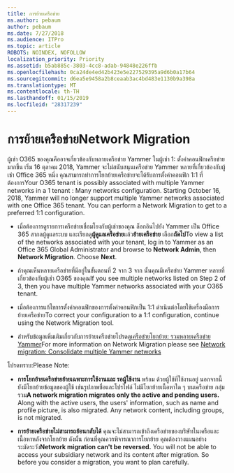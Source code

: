 ```yaml
---
title: การย้ายเครือข่าย
ms.author: pebaum
author: pebaum
ms.date: 7/27/2018
ms.audience: ITPro
ms.topic: article
ROBOTS: NOINDEX, NOFOLLOW
localization_priority: Priority
ms.assetid: b5ab885c-3803-4cc8-adab-94848e226ffb
ms.openlocfilehash: 0ca24de4ed42b423e5e227529395a9d6b0a17b64
ms.sourcegitcommit: d6ea5e9458a2b8ceaab3ac4bd483e1130b9a398a
ms.translationtype: MT
ms.contentlocale: th-TH
ms.lasthandoff: 01/15/2019
ms.locfileid: "28317239"
---
```

# <a name="network-migration"></a><span data-ttu-id="178de-102">การย้ายเครือข่าย</span><span class="sxs-lookup"><span data-stu-id="178de-102">Network Migration</span></span>

<span data-ttu-id="178de-p101">ผู้เช่า O365 ของคุณคืออาจเกี่ยวข้องกับหลายเครือข่าย Yammer ในผู้เช่า 1: ตั้งค่าคอนฟิกเครือข่ายมากขึ้น เริ่ม 16 ตุลาคม 2018, Yammer จะไม่สนับสนุนเครือข่าย Yammer หลายที่เกี่ยวข้องกับผู้เช่า Office 365 หนึ่ง คุณสามารถทำการโยกย้ายเครือข่ายจะได้รับการตั้งค่าคอนฟิก 1:1 ที่ต้องการ</span><span class="sxs-lookup"><span data-stu-id="178de-p101">Your O365 tenant is possibly associated with multiple Yammer networks in a 1 tenant : Many networks configuration. Starting October 16, 2018, Yammer will no longer support multiple Yammer networks associated with one Office 365 tenant. You can perform a Network Migration to get to a preferred 1:1 configuration.</span></span>
  
- <span data-ttu-id="178de-p102">เมื่อต้องการดูรายการเครือข่ายเชื่อมโยงกับผู้เช่าของคุณ ล็อกอินไปยัง Yammer เป็น Office 365 สากลผู้ดูแลระบบ และเรียกดู**ผู้ดูแลเครือข่าย**แล้ว**ย้ายเครือข่าย** เลือก**ถัดไป**</span><span class="sxs-lookup"><span data-stu-id="178de-p102">To view a list of the networks associated with your tenant, log in to Yammer as an Office 365 Global Administrator and browse to **Network Admin**, then **Network Migration**. Choose **Next**.</span></span>
    
- <span data-ttu-id="178de-108">ถ้าคุณเห็นหลายเครือข่ายที่มีอยู่ในขั้นตอนที่ 2 จาก 3 จาก นั้นคุณมีเครือข่าย Yammer หลายที่เกี่ยวข้องกับผู้เช่า O365 ของคุณ</span><span class="sxs-lookup"><span data-stu-id="178de-108">If you see multiple networks listed on Step 2 of 3, then you have multiple Yammer networks associated with your O365 tenant.</span></span>
    
- <span data-ttu-id="178de-109">เมื่อต้องการแก้ไขการตั้งค่าคอนฟิกของการตั้งค่าคอนฟิกเป็น 1:1 ดำเนินต่อโดยใช้เครื่องมือการย้ายเครือข่าย</span><span class="sxs-lookup"><span data-stu-id="178de-109">To correct your configuration to a 1:1 configuration, continue using the Network Migration tool.</span></span>
    
- <span data-ttu-id="178de-110">สำหรับข้อมูลเพิ่มเติมเกี่ยวกับการย้ายเครือข่ายโปรดดู[เครือข่ายโยกย้าย: รวมหลายเครือข่าย Yammer](https://support.office.com/article/a22c1b20-9231-4ce2-a916-392b1056d002)</span><span class="sxs-lookup"><span data-stu-id="178de-110">For more information on Network Migration please see [Network migration: Consolidate multiple Yammer networks](https://support.office.com/article/a22c1b20-9231-4ce2-a916-392b1056d002)</span></span>
    
<span data-ttu-id="178de-111">โปรดทราบ:</span><span class="sxs-lookup"><span data-stu-id="178de-111">Please Note:</span></span>
  
- <span data-ttu-id="178de-p103">**การโยกย้ายเครือข่ายย้ายเฉพาะการใช้งานและ รอผู้ใช้งาน** พร้อม ด้วยผู้ใช้ที่ใช้งานอยู่ นอกจากนี้ยังมีโยกย้ายข้อมูลของผู้ใช้ เช่นรูปภาพชื่อและโปรไฟล์ ไม่มีโยกย้ายเนื้อหาใด ๆ บนเครือข่าย กลุ่ม รวม</span><span class="sxs-lookup"><span data-stu-id="178de-p103">**A network migration migrates only the active and pending users.** Along with the active users, the users' information, such as name and profile picture, is also migrated. Any network content, including groups, is not migrated.</span></span> 
    
- <span data-ttu-id="178de-p104">**การย้ายเครือข่ายไม่สามารถย้อนกลับได้** คุณจะไม่สามารถเข้าถึงเครือข่ายของบริษัทในเครือและเนื้อหาหลังจากโยกย้าย ดังนั้น ก่อนที่คุณควรพิจารณาการโยกย้าย คุณต้องวางแผนอย่างระมัดระวัง</span><span class="sxs-lookup"><span data-stu-id="178de-p104">**Network migration can't be reversed.** You will not be able to access your subsidiary network and its content after migration. So before you consider a migration, you want to plan carefully.</span></span> 
    


